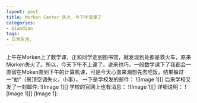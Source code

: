 ```yaml
---
layout: post
title: Morken Center 失火，今下午没课了
categories:
- Diandian
tags:
- 日常生活, 
---
```

上午在Morken上了数学课，正和同学走到图书馆，就发现到处都是救火车，原来Morken失火了。所以，今天下午不上课了。说来也巧，一般数学课下了我都会一直留在Moken直到下午的计算机课，可是今天心血来潮想先去吃饭，结果躲过一“劫”（房顶空调失火，小事）。 一下是学校发的邮件： !\[Image 1\]\[\] 后来学校又发了一封邮件: !\[Image 1\]\[\] 学校的官网上也有消息： !\[Image 1\]\[\] 详细说明： !\[Image 1\]\[\] \[Image 1\]: